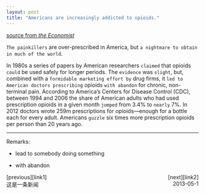 ```yaml
---
layout: post
title: "Americans are increasingly addicted to opioids."
---
```


[source from <em>the Economist</em>][link]


`The painkillers` are over-prescribed in America, but `a nightmare to obtain in much of the world`.

In 1980s a series of papers by American researchers `claimed` that opioids `could` be used safely for longer periods. The `evidence` was `slight`, but, combined with a `formidable marketing effort by` drug firms, it `led to American doctors prescribing` opioids `with abandon` for chronic, non-terminal pain. According to America’s Centers for Disease Control (CDC), between 1994 and 2006 the share of American adults who had used prescription opioids in a given month `jumped` from 3.4% to `nearly` 7%. In 2012 doctors wrote 259m prescriptions for opioids—enough for a bottle each for every adult. Americans `guzzle` six times more prescription opioids per person than 20 years ago.


*******************************************
Remarks:

* lead to somebody doing something

* with abandon





<div><div style="float: left;">[previous][link1]</div><div style="float: right">[next][link2]</div><div style="clear: both;"></div></div>

<div style="position: relative;"><div>这是一条新闻</div><div style="position: absolute; right: 0px; top: 0px;">2013-05-1</div></div>





[link]:http://www.economist.com/news/international/21699363-painkillers-are-over-prescribed-america-nightmare-obtain-much
[link1]:http://jayhawk.ningtian.info/blogs/2016/05/23/greece-was-supposed-to-return-migrants-to-turkey
[link2]:http://jayhawk.ningtian.info/blogs/2016/05/23/greece-was-supposed-to-return-migrants-to-turkey


